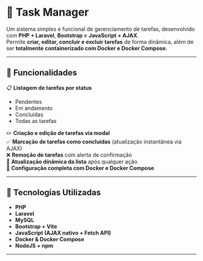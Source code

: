 # 📝 Task Manager

Um sistema simples e funcional de gerenciamento de tarefas, desenvolvido com **PHP + Laravel**, **Bootstrap** e **JavaScript + AJAX**.  
Permite **criar, editar, concluir e excluir tarefas** de forma dinâmica, além de ser **totalmente containerizado com Docker e Docker Compose**.

---

## 🚀 Funcionalidades

📋 **Listagem de tarefas por status**
- Pendentes  
- Em andamento  
- Concluídas  
- Todas as tarefas  

✏️ **Criação e edição de tarefas via modal**  
✅ **Marcação de tarefas como concluídas** (atualização instantânea via AJAX)  
❌ **Remoção de tarefas** com alerta de confirmação  
🔄 **Atualização dinâmica da lista** após qualquer ação  
🐳 **Configuração completa com Docker e Docker Compose**

---

## 🧱 Tecnologias Utilizadas

- **PHP**
- **Laravel**
- **MySQL**
- **Bootstrap + Vite**
- **JavaScript (AJAX nativo + Fetch API)**
- **Docker & Docker Compose**
- **NodeJS + npm**

---
